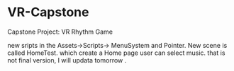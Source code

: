 # VR-Capstone
Capstone Project:  VR Rhythm Game


new sripts in the Assets->Scripts-> MenuSystem and Pointer.
New scene is called HomeTest.
which create a Home page user can select music.
that is not final version, I will updata tomorrow .
